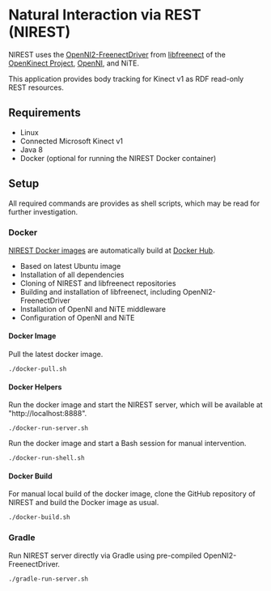 # Natural Interaction via REST (NIREST)
NIREST uses the [OpenNI2-FreenectDriver](https://github.com/OpenKinect/libfreenect/tree/master/OpenNI2-FreenectDriver) from [libfreenect](https://github.com/OpenKinect/libfreenect/) of the [OpenKinect Project](http://www.openkinect.org), [OpenNI](http://structure.io/openni), and NiTE.

This application provides body tracking for Kinect v1 as RDF read-only REST resources.

## Requirements
* Linux
* Connected Microsoft Kinect v1
* Java 8
* Docker (optional for running the NIREST Docker container)

## Setup
All required commands are provides as shell scripts, which may be read for further investigation.

### Docker
[NIREST Docker images](https://hub.docker.com/r/fekepp/nirest) are automatically build at [Docker Hub](http://hub.docker.com).

* Based on latest Ubuntu image
* Installation of all dependencies
* Cloning of NIREST and libfreenect repositories
* Building and installation of libfreenect, including OpenNI2-FreenectDriver
* Installation of OpenNI and NiTE middleware
* Configuration of OpenNI and NiTE

#### Docker Image
Pull the latest docker image.

    ./docker-pull.sh

#### Docker Helpers
Run the docker image and start the NIREST server, which will be available at "http://localhost:8888".

    ./docker-run-server.sh

Run the docker image and start a Bash session for manual intervention.

    ./docker-run-shell.sh

#### Docker Build
For manual local build of the docker image, clone the GitHub repository of NIREST and build the Docker image as usual.

    ./docker-build.sh

### Gradle
Run NIREST server directly via Gradle using pre-compiled OpenNI2-FreenectDriver.

    ./gradle-run-server.sh
